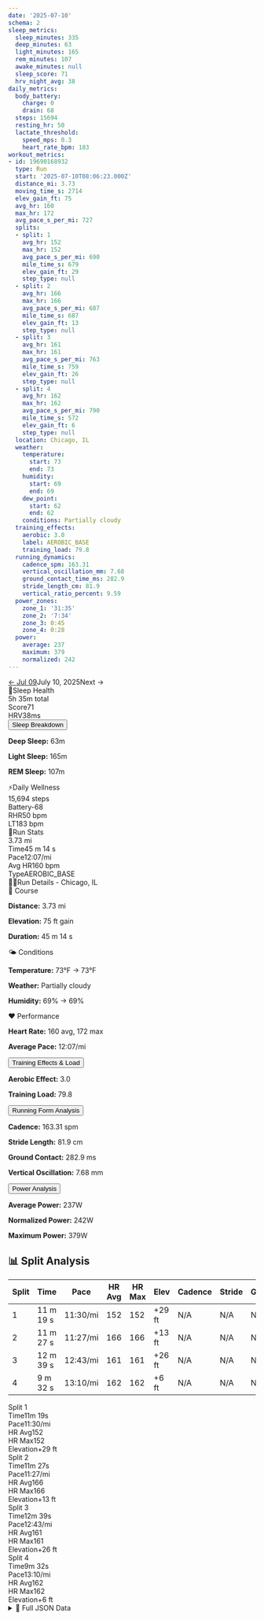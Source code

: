 ```yaml
---
date: '2025-07-10'
schema: 2
sleep_metrics:
  sleep_minutes: 335
  deep_minutes: 63
  light_minutes: 165
  rem_minutes: 107
  awake_minutes: null
  sleep_score: 71
  hrv_night_avg: 38
daily_metrics:
  body_battery:
    charge: 0
    drain: 68
  steps: 15694
  resting_hr: 50
  lactate_threshold:
    speed_mps: 0.3
    heart_rate_bpm: 183
workout_metrics:
- id: 19690168932
  type: Run
  start: '2025-07-10T08:06:23.000Z'
  distance_mi: 3.73
  moving_time_s: 2714
  elev_gain_ft: 75
  avg_hr: 160
  max_hr: 172
  avg_pace_s_per_mi: 727
  splits:
  - split: 1
    avg_hr: 152
    max_hr: 152
    avg_pace_s_per_mi: 690
    mile_time_s: 679
    elev_gain_ft: 29
    step_type: null
  - split: 2
    avg_hr: 166
    max_hr: 166
    avg_pace_s_per_mi: 687
    mile_time_s: 687
    elev_gain_ft: 13
    step_type: null
  - split: 3
    avg_hr: 161
    max_hr: 161
    avg_pace_s_per_mi: 763
    mile_time_s: 759
    elev_gain_ft: 26
    step_type: null
  - split: 4
    avg_hr: 162
    max_hr: 162
    avg_pace_s_per_mi: 790
    mile_time_s: 572
    elev_gain_ft: 6
    step_type: null
  location: Chicago, IL
  weather:
    temperature:
      start: 73
      end: 73
    humidity:
      start: 69
      end: 69
    dew_point:
      start: 62
      end: 62
    conditions: Partially cloudy
  training_effects:
    aerobic: 3.0
    label: AEROBIC_BASE
    training_load: 79.8
  running_dynamics:
    cadence_spm: 163.31
    vertical_oscillation_mm: 7.68
    ground_contact_time_ms: 282.9
    stride_length_cm: 81.9
    vertical_ratio_percent: 9.59
  power_zones:
    zone_1: '31:35'
    zone_2: '7:34'
    zone_3: 0:45
    zone_4: 0:28
  power:
    average: 237
    maximum: 379
    normalized: 242
---
```

<link rel="stylesheet" href="../../../training-data.css">

<div class="navigation-bar"><a href="09" class="nav-button nav-prev">← Jul 09</a><span class="nav-current">July 10, 2025</span><span class="nav-disabled">Next →</span></div>

<div class="card-container">
<div class="metric-card sleep-card">
<div class="card-header"><span class="card-emoji">🛌</span>Sleep Health</div>
<div class="metric-primary">5h 35m total</div>
<div class="metric-grid">
<div class="metric-item"><span class="metric-label">Score</span><span class="metric-value">71</span></div>
<div class="metric-item"><span class="metric-label">HRV</span><span class="metric-value">38ms</span></div>
</div>
<button class="collapsible">Sleep Breakdown</button>
<div class="collapsible-content">
<p><strong>Deep Sleep:</strong> 63m</p>
<p><strong>Light Sleep:</strong> 165m</p>
<p><strong>REM Sleep:</strong> 107m</p>
</div>
</div>
<div class="metric-card wellness-card">
<div class="card-header"><span class="card-emoji">⚡</span>Daily Wellness</div>
<div class="metric-primary">15,694 steps</div>
<div class="metric-grid"><div class="metric-item"><span class="metric-label">Battery</span><span class="metric-value">-68</span></div><div class="metric-item"><span class="metric-label">RHR</span><span class="metric-value">50 bpm</span></div><div class="metric-item"><span class="metric-label">LT</span><span class="metric-value">183 bpm</span></div></div>
</div>
<div class="metric-card workout-card">
<div class="card-header"><span class="card-emoji">🏃</span>Run Stats</div>
<div class="metric-primary">3.73 mi</div>
<div class="metric-list"><div class="metric-item-full"><span class="metric-label">Time</span><span class="metric-value">45 m 14 s</span></div><div class="metric-item-full"><span class="metric-label">Pace</span><span class="metric-value">12:07/mi</span></div><div class="metric-item-full"><span class="metric-label">Avg HR</span><span class="metric-value">160 bpm</span></div><div class="metric-item-full"><span class="metric-label">Type</span><span class="metric-value">AEROBIC_BASE</span></div></div>
<div class="workout-detail-card">
<div class="card-header"><span class="card-emoji">🏃‍♂️</span>Run Details - Chicago, IL</div>
<div class="workout-sections">
<div class="workout-section">
<div class="section-title">📍 Course</div>
<p><strong>Distance:</strong> 3.73 mi</p>
<p><strong>Elevation:</strong> 75 ft gain</p>
<p><strong>Duration:</strong> 45 m 14 s</p>
</div>
<div class="workout-section">
<div class="section-title">🌤️ Conditions</div>
<p><strong>Temperature:</strong> 73°F → 73°F</p>
<p><strong>Weather:</strong> Partially cloudy</p>
<p><strong>Humidity:</strong> 69% → 69%</p>
</div>
<div class="workout-section">
<div class="section-title">❤️ Performance</div>
<p><strong>Heart Rate:</strong> 160 avg, 172 max</p>
<p><strong>Average Pace:</strong> 12:07/mi</p>
</div>
</div>
<button class="collapsible">Training Effects & Load</button>
<div class="collapsible-content">
<p><strong>Aerobic Effect:</strong> 3.0</p>
<p><strong>Training Load:</strong> 79.8</p>
</div>
<button class="collapsible">Running Form Analysis</button>
<div class="collapsible-content">
<p><strong>Cadence:</strong> 163.31 spm</p>
<p><strong>Stride Length:</strong> 81.9 cm</p>
<p><strong>Ground Contact:</strong> 282.9 ms</p>
<p><strong>Vertical Oscillation:</strong> 7.68 mm</p>
</div>
<button class="collapsible">Power Analysis</button>
<div class="collapsible-content">
<p><strong>Average Power:</strong> 237W</p>
<p><strong>Normalized Power:</strong> 242W</p>
<p><strong>Maximum Power:</strong> 379W</p>
</div>
</div>
<div class="splits-section">
<h2>📊 Split Analysis</h2>
<div class="table-container">
<table class="splits-table"><thead><tr><th>Split</th><th>Time</th><th>Pace</th><th>HR Avg</th><th>HR Max</th><th>Elev</th><th>Cadence</th><th>Stride</th><th>GCT</th><th>VO</th></tr></thead><tbody><tr><td>1</td><td>11 m 19 s</td><td>11:30/mi</td><td>152</td><td>152</td><td>+29 ft</td><td>N/A</td><td>N/A</td><td>N/A</td><td>N/A</td></tr><tr><td>2</td><td>11 m 27 s</td><td>11:27/mi</td><td>166</td><td>166</td><td>+13 ft</td><td>N/A</td><td>N/A</td><td>N/A</td><td>N/A</td></tr><tr><td>3</td><td>12 m 39 s</td><td>12:43/mi</td><td>161</td><td>161</td><td>+26 ft</td><td>N/A</td><td>N/A</td><td>N/A</td><td>N/A</td></tr><tr><td>4</td><td>9 m 32 s</td><td>13:10/mi</td><td>162</td><td>162</td><td>+6 ft</td><td>N/A</td><td>N/A</td><td>N/A</td><td>N/A</td></tr></tbody></table>
<div class="mobile-splits"><div class="mobile-split-card"><div class="mobile-split-header">Split 1</div><div class="mobile-split-row"><span class="mobile-split-label">Time</span><span class="mobile-split-value">11m 19s</span></div><div class="mobile-split-row"><span class="mobile-split-label">Pace</span><span class="mobile-split-value">11:30/mi</span></div><div class="mobile-split-row"><span class="mobile-split-label">HR Avg</span><span class="mobile-split-value">152</span></div><div class="mobile-split-row"><span class="mobile-split-label">HR Max</span><span class="mobile-split-value">152</span></div><div class="mobile-split-row"><span class="mobile-split-label">Elevation</span><span class="mobile-split-value">+29 ft</span></div></div><div class="mobile-split-card"><div class="mobile-split-header">Split 2</div><div class="mobile-split-row"><span class="mobile-split-label">Time</span><span class="mobile-split-value">11m 27s</span></div><div class="mobile-split-row"><span class="mobile-split-label">Pace</span><span class="mobile-split-value">11:27/mi</span></div><div class="mobile-split-row"><span class="mobile-split-label">HR Avg</span><span class="mobile-split-value">166</span></div><div class="mobile-split-row"><span class="mobile-split-label">HR Max</span><span class="mobile-split-value">166</span></div><div class="mobile-split-row"><span class="mobile-split-label">Elevation</span><span class="mobile-split-value">+13 ft</span></div></div><div class="mobile-split-card"><div class="mobile-split-header">Split 3</div><div class="mobile-split-row"><span class="mobile-split-label">Time</span><span class="mobile-split-value">12m 39s</span></div><div class="mobile-split-row"><span class="mobile-split-label">Pace</span><span class="mobile-split-value">12:43/mi</span></div><div class="mobile-split-row"><span class="mobile-split-label">HR Avg</span><span class="mobile-split-value">161</span></div><div class="mobile-split-row"><span class="mobile-split-label">HR Max</span><span class="mobile-split-value">161</span></div><div class="mobile-split-row"><span class="mobile-split-label">Elevation</span><span class="mobile-split-value">+26 ft</span></div></div><div class="mobile-split-card"><div class="mobile-split-header">Split 4</div><div class="mobile-split-row"><span class="mobile-split-label">Time</span><span class="mobile-split-value">9m 32s</span></div><div class="mobile-split-row"><span class="mobile-split-label">Pace</span><span class="mobile-split-value">13:10/mi</span></div><div class="mobile-split-row"><span class="mobile-split-label">HR Avg</span><span class="mobile-split-value">162</span></div><div class="mobile-split-row"><span class="mobile-split-label">HR Max</span><span class="mobile-split-value">162</span></div><div class="mobile-split-row"><span class="mobile-split-label">Elevation</span><span class="mobile-split-value">+6 ft</span></div></div></div>
</div>
</div>
</div>

<script>
document.addEventListener('DOMContentLoaded', function() {
    var coll = document.getElementsByClassName("collapsible");
    var i;

    for (i = 0; i < coll.length; i++) {
        coll[i].addEventListener("click", function() {
            this.classList.toggle("active");
            var content = this.nextElementSibling;
            if (content.style.maxHeight){
                content.style.maxHeight = null;
            } else {
                content.style.maxHeight = content.scrollHeight + "px";
            } 
        });
    }
});
</script>

<details>
<summary>📄 Full JSON Data</summary>

```json
{
  "date": "2025-07-10",
  "schema": 2,
  "sleep_metrics": {
    "sleep_minutes": 335,
    "deep_minutes": 63,
    "light_minutes": 165,
    "rem_minutes": 107,
    "awake_minutes": null,
    "sleep_score": 71,
    "hrv_night_avg": 38
  },
  "daily_metrics": {
    "body_battery": {
      "charge": 0,
      "drain": 68
    },
    "steps": 15694,
    "resting_hr": 50,
    "lactate_threshold": {
      "speed_mps": 0.3,
      "heart_rate_bpm": 183
    }
  },
  "workout_metrics": [
    {
      "id": 19690168932,
      "type": "Run",
      "start": "2025-07-10T08:06:23.000Z",
      "distance_mi": 3.73,
      "moving_time_s": 2714,
      "elev_gain_ft": 75,
      "avg_hr": 160,
      "max_hr": 172,
      "avg_pace_s_per_mi": 727,
      "splits": [
        {
          "split": 1,
          "avg_hr": 152,
          "max_hr": 152,
          "avg_pace_s_per_mi": 690,
          "mile_time_s": 679,
          "elev_gain_ft": 29,
          "step_type": null
        },
        {
          "split": 2,
          "avg_hr": 166,
          "max_hr": 166,
          "avg_pace_s_per_mi": 687,
          "mile_time_s": 687,
          "elev_gain_ft": 13,
          "step_type": null
        },
        {
          "split": 3,
          "avg_hr": 161,
          "max_hr": 161,
          "avg_pace_s_per_mi": 763,
          "mile_time_s": 759,
          "elev_gain_ft": 26,
          "step_type": null
        },
        {
          "split": 4,
          "avg_hr": 162,
          "max_hr": 162,
          "avg_pace_s_per_mi": 790,
          "mile_time_s": 572,
          "elev_gain_ft": 6,
          "step_type": null
        }
      ],
      "location": "Chicago, IL",
      "weather": {
        "temperature": {
          "start": 73,
          "end": 73
        },
        "humidity": {
          "start": 69,
          "end": 69
        },
        "dew_point": {
          "start": 62,
          "end": 62
        },
        "conditions": "Partially cloudy"
      },
      "training_effects": {
        "aerobic": 3.0,
        "label": "AEROBIC_BASE",
        "training_load": 79.8
      },
      "running_dynamics": {
        "cadence_spm": 163.31,
        "vertical_oscillation_mm": 7.68,
        "ground_contact_time_ms": 282.9,
        "stride_length_cm": 81.9,
        "vertical_ratio_percent": 9.59
      },
      "power_zones": {
        "zone_1": "31:35",
        "zone_2": "7:34",
        "zone_3": "0:45",
        "zone_4": "0:28"
      },
      "power": {
        "average": 237,
        "maximum": 379,
        "normalized": 242
      }
    }
  ]
}
```
</details>
